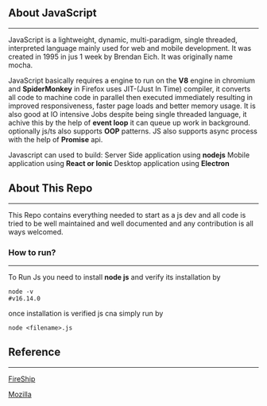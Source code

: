 ## About JavaScript
---
JavaScript is a lightweight, dynamic, multi-paradigm, single threaded, interpreted language mainly used for web and mobile development. It was created in 1995 in jus 1 week by Brendan Eich. It was originally name mocha.

JavaScript basically requires a engine to run on the **V8** engine in chromium and **SpiderMonkey** in Firefox uses JIT-(Just In Time) compiler, it converts all code to machine code in parallel then executed immediately resulting in improved responsiveness, faster page loads and better memory usage. It is also good at IO intensive Jobs despite being single threaded language, it achive this by the help of **event loop** it can queue up work in background. optionally js/ts also supports **OOP** patterns. JS also supports async process with the help of **Promise** api.

Javascript can used to build:
Server Side application using **nodejs**
Mobile application using **React or Ionic**
Desktop application using **Electron**

## About This Repo
---
This Repo contains everything needed to start as a js dev and all code is tried to be well maintained and well documented and any contribution is all ways welcomed.

### How to run?
---
To Run Js you need to install **node js** and verify its installation by
```
node -v
#v16.14.0
```
once installation is verified js cna simply run by
```
node <filename>.js
```

## Reference
---
[FireShip](https://www.youtube.com/channel/UCsBjURrPoezykLs9EqgamOA)

[Mozilla](https://developer.mozilla.org/en-US/docs/Web/JavaScript)